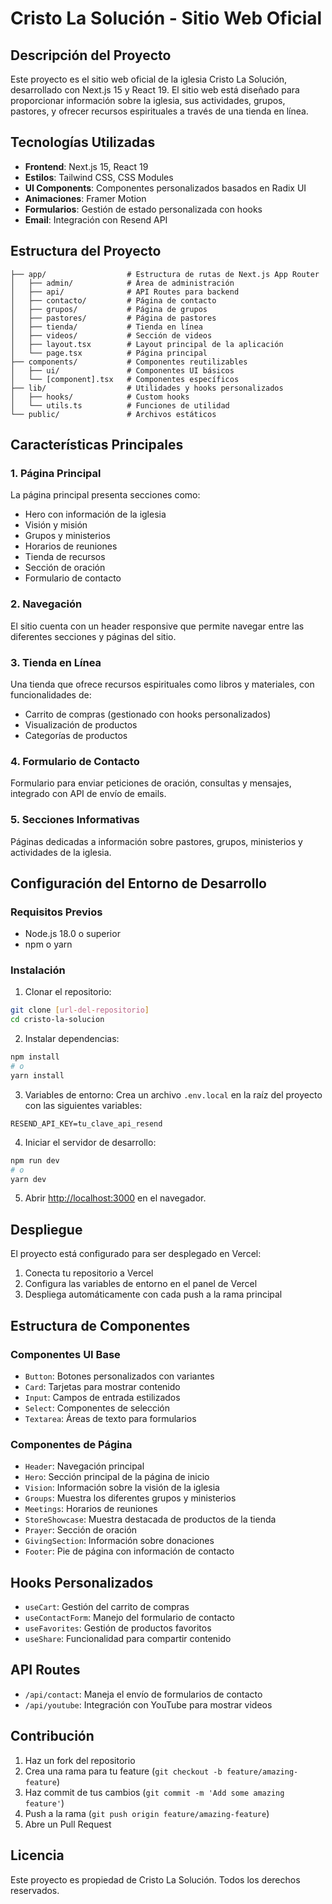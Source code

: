 # Cristo La Solución - Sitio Web Oficial

## Descripción del Proyecto

Este proyecto es el sitio web oficial de la iglesia Cristo La Solución, desarrollado con Next.js 15 y React 19. El sitio web está diseñado para proporcionar información sobre la iglesia, sus actividades, grupos, pastores, y ofrecer recursos espirituales a través de una tienda en línea.

## Tecnologías Utilizadas

- **Frontend**: Next.js 15, React 19
- **Estilos**: Tailwind CSS, CSS Modules
- **UI Components**: Componentes personalizados basados en Radix UI
- **Animaciones**: Framer Motion
- **Formularios**: Gestión de estado personalizada con hooks
- **Email**: Integración con Resend API

## Estructura del Proyecto

```
├── app/                  # Estructura de rutas de Next.js App Router
│   ├── admin/            # Área de administración
│   ├── api/              # API Routes para backend
│   ├── contacto/         # Página de contacto
│   ├── grupos/           # Página de grupos
│   ├── pastores/         # Página de pastores
│   ├── tienda/           # Tienda en línea
│   ├── videos/           # Sección de videos
│   ├── layout.tsx        # Layout principal de la aplicación
│   └── page.tsx          # Página principal
├── components/           # Componentes reutilizables
│   ├── ui/               # Componentes UI básicos
│   └── [component].tsx   # Componentes específicos
├── lib/                  # Utilidades y hooks personalizados
│   ├── hooks/            # Custom hooks
│   └── utils.ts          # Funciones de utilidad
└── public/               # Archivos estáticos
```

## Características Principales

### 1. Página Principal
La página principal presenta secciones como:
- Hero con información de la iglesia
- Visión y misión
- Grupos y ministerios
- Horarios de reuniones
- Tienda de recursos
- Sección de oración
- Formulario de contacto

### 2. Navegación
El sitio cuenta con un header responsive que permite navegar entre las diferentes secciones y páginas del sitio.

### 3. Tienda en Línea
Una tienda que ofrece recursos espirituales como libros y materiales, con funcionalidades de:
- Carrito de compras (gestionado con hooks personalizados)
- Visualización de productos
- Categorías de productos

### 4. Formulario de Contacto
Formulario para enviar peticiones de oración, consultas y mensajes, integrado con API de envío de emails.

### 5. Secciones Informativas
Páginas dedicadas a información sobre pastores, grupos, ministerios y actividades de la iglesia.

## Configuración del Entorno de Desarrollo

### Requisitos Previos
- Node.js 18.0 o superior
- npm o yarn

### Instalación

1. Clonar el repositorio:
```bash
git clone [url-del-repositorio]
cd cristo-la-solucion
```

2. Instalar dependencias:
```bash
npm install
# o
yarn install
```

3. Variables de entorno:
Crea un archivo `.env.local` en la raíz del proyecto con las siguientes variables:
```
RESEND_API_KEY=tu_clave_api_resend
```

4. Iniciar el servidor de desarrollo:
```bash
npm run dev
# o
yarn dev
```

5. Abrir [http://localhost:3000](http://localhost:3000) en el navegador.

## Despliegue

El proyecto está configurado para ser desplegado en Vercel:

1. Conecta tu repositorio a Vercel
2. Configura las variables de entorno en el panel de Vercel
3. Despliega automáticamente con cada push a la rama principal

## Estructura de Componentes

### Componentes UI Base
- `Button`: Botones personalizados con variantes
- `Card`: Tarjetas para mostrar contenido
- `Input`: Campos de entrada estilizados
- `Select`: Componentes de selección
- `Textarea`: Áreas de texto para formularios

### Componentes de Página
- `Header`: Navegación principal
- `Hero`: Sección principal de la página de inicio
- `Vision`: Información sobre la visión de la iglesia
- `Groups`: Muestra los diferentes grupos y ministerios
- `Meetings`: Horarios de reuniones
- `StoreShowcase`: Muestra destacada de productos de la tienda
- `Prayer`: Sección de oración
- `GivingSection`: Información sobre donaciones
- `Footer`: Pie de página con información de contacto

## Hooks Personalizados

- `useCart`: Gestión del carrito de compras
- `useContactForm`: Manejo del formulario de contacto
- `useFavorites`: Gestión de productos favoritos
- `useShare`: Funcionalidad para compartir contenido

## API Routes

- `/api/contact`: Maneja el envío de formularios de contacto
- `/api/youtube`: Integración con YouTube para mostrar videos

## Contribución

1. Haz un fork del repositorio
2. Crea una rama para tu feature (`git checkout -b feature/amazing-feature`)
3. Haz commit de tus cambios (`git commit -m 'Add some amazing feature'`)
4. Push a la rama (`git push origin feature/amazing-feature`)
5. Abre un Pull Request

## Licencia

Este proyecto es propiedad de Cristo La Solución. Todos los derechos reservados.
